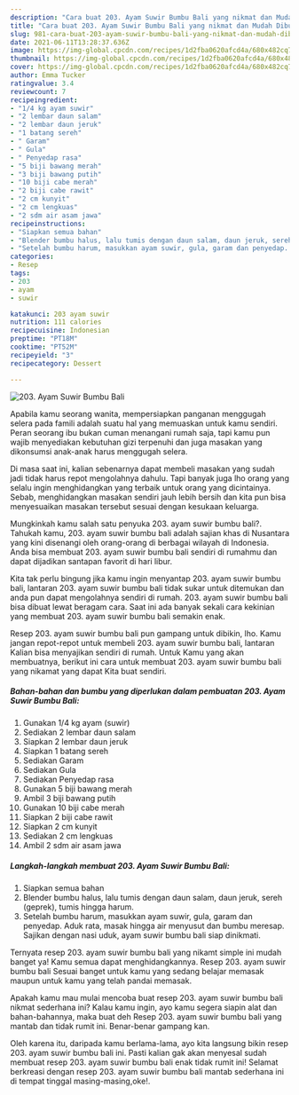 ```yaml
---
description: "Cara buat 203. Ayam Suwir Bumbu Bali yang nikmat dan Mudah Dibuat"
title: "Cara buat 203. Ayam Suwir Bumbu Bali yang nikmat dan Mudah Dibuat"
slug: 981-cara-buat-203-ayam-suwir-bumbu-bali-yang-nikmat-dan-mudah-dibuat
date: 2021-06-11T13:28:37.636Z
image: https://img-global.cpcdn.com/recipes/1d2fba0620afcd4a/680x482cq70/203-ayam-suwir-bumbu-bali-foto-resep-utama.jpg
thumbnail: https://img-global.cpcdn.com/recipes/1d2fba0620afcd4a/680x482cq70/203-ayam-suwir-bumbu-bali-foto-resep-utama.jpg
cover: https://img-global.cpcdn.com/recipes/1d2fba0620afcd4a/680x482cq70/203-ayam-suwir-bumbu-bali-foto-resep-utama.jpg
author: Emma Tucker
ratingvalue: 3.4
reviewcount: 7
recipeingredient:
- "1/4 kg ayam suwir"
- "2 lembar daun salam"
- "2 lembar daun jeruk"
- "1 batang sereh"
- " Garam"
- " Gula"
- " Penyedap rasa"
- "5 biji bawang merah"
- "3 biji bawang putih"
- "10 biji cabe merah"
- "2 biji cabe rawit"
- "2 cm kunyit"
- "2 cm lengkuas"
- "2 sdm air asam jawa"
recipeinstructions:
- "Siapkan semua bahan"
- "Blender bumbu halus, lalu tumis dengan daun salam, daun jeruk, sereh (geprek), tumis hingga harum."
- "Setelah bumbu harum, masukkan ayam suwir, gula, garam dan penyedap. Aduk rata, masak hingga air menyusut dan bumbu meresap. Sajikan dengan nasi uduk, ayam suwir bumbu bali siap dinikmati."
categories:
- Resep
tags:
- 203
- ayam
- suwir

katakunci: 203 ayam suwir 
nutrition: 111 calories
recipecuisine: Indonesian
preptime: "PT18M"
cooktime: "PT52M"
recipeyield: "3"
recipecategory: Dessert

---
```



![203. Ayam Suwir Bumbu Bali](https://img-global.cpcdn.com/recipes/1d2fba0620afcd4a/680x482cq70/203-ayam-suwir-bumbu-bali-foto-resep-utama.jpg)

Apabila kamu seorang wanita, mempersiapkan panganan menggugah selera pada famili adalah suatu hal yang memuaskan untuk kamu sendiri. Peran seorang ibu bukan cuman menangani rumah saja, tapi kamu pun wajib menyediakan kebutuhan gizi terpenuhi dan juga masakan yang dikonsumsi anak-anak harus menggugah selera.

Di masa  saat ini, kalian sebenarnya dapat membeli masakan yang sudah jadi tidak harus repot mengolahnya dahulu. Tapi banyak juga lho orang yang selalu ingin menghidangkan yang terbaik untuk orang yang dicintainya. Sebab, menghidangkan masakan sendiri jauh lebih bersih dan kita pun bisa menyesuaikan masakan tersebut sesuai dengan kesukaan keluarga. 



Mungkinkah kamu salah satu penyuka 203. ayam suwir bumbu bali?. Tahukah kamu, 203. ayam suwir bumbu bali adalah sajian khas di Nusantara yang kini disenangi oleh orang-orang di berbagai wilayah di Indonesia. Anda bisa membuat 203. ayam suwir bumbu bali sendiri di rumahmu dan dapat dijadikan santapan favorit di hari libur.

Kita tak perlu bingung jika kamu ingin menyantap 203. ayam suwir bumbu bali, lantaran 203. ayam suwir bumbu bali tidak sukar untuk ditemukan dan anda pun dapat mengolahnya sendiri di rumah. 203. ayam suwir bumbu bali bisa dibuat lewat beragam cara. Saat ini ada banyak sekali cara kekinian yang membuat 203. ayam suwir bumbu bali semakin enak.

Resep 203. ayam suwir bumbu bali pun gampang untuk dibikin, lho. Kamu jangan repot-repot untuk membeli 203. ayam suwir bumbu bali, lantaran Kalian bisa menyajikan sendiri di rumah. Untuk Kamu yang akan membuatnya, berikut ini cara untuk membuat 203. ayam suwir bumbu bali yang nikamat yang dapat Kita buat sendiri.

<!--inarticleads1-->

##### Bahan-bahan dan bumbu yang diperlukan dalam pembuatan 203. Ayam Suwir Bumbu Bali:

1. Gunakan 1/4 kg ayam (suwir)
1. Sediakan 2 lembar daun salam
1. Siapkan 2 lembar daun jeruk
1. Siapkan 1 batang sereh
1. Sediakan  Garam
1. Sediakan  Gula
1. Sediakan  Penyedap rasa
1. Gunakan 5 biji bawang merah
1. Ambil 3 biji bawang putih
1. Gunakan 10 biji cabe merah
1. Siapkan 2 biji cabe rawit
1. Siapkan 2 cm kunyit
1. Sediakan 2 cm lengkuas
1. Ambil 2 sdm air asam jawa




<!--inarticleads2-->

##### Langkah-langkah membuat 203. Ayam Suwir Bumbu Bali:

1. Siapkan semua bahan
1. Blender bumbu halus, lalu tumis dengan daun salam, daun jeruk, sereh (geprek), tumis hingga harum.
1. Setelah bumbu harum, masukkan ayam suwir, gula, garam dan penyedap. Aduk rata, masak hingga air menyusut dan bumbu meresap. Sajikan dengan nasi uduk, ayam suwir bumbu bali siap dinikmati.




Ternyata resep 203. ayam suwir bumbu bali yang nikamt simple ini mudah banget ya! Kamu semua dapat menghidangkannya. Resep 203. ayam suwir bumbu bali Sesuai banget untuk kamu yang sedang belajar memasak maupun untuk kamu yang telah pandai memasak.

Apakah kamu mau mulai mencoba buat resep 203. ayam suwir bumbu bali nikmat sederhana ini? Kalau kamu ingin, ayo kamu segera siapin alat dan bahan-bahannya, maka buat deh Resep 203. ayam suwir bumbu bali yang mantab dan tidak rumit ini. Benar-benar gampang kan. 

Oleh karena itu, daripada kamu berlama-lama, ayo kita langsung bikin resep 203. ayam suwir bumbu bali ini. Pasti kalian gak akan menyesal sudah membuat resep 203. ayam suwir bumbu bali enak tidak rumit ini! Selamat berkreasi dengan resep 203. ayam suwir bumbu bali mantab sederhana ini di tempat tinggal masing-masing,oke!.

